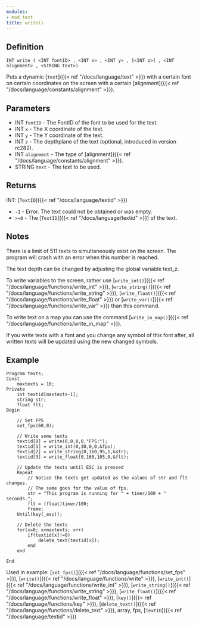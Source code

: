 ```yaml
---
modules:
- mod_text
title: write()
---
```


## Definition

    INT write ( <INT fontID> , <INT x> , <INT y> , [<INT z>] , <INT alignment> , <STRING text>)

Puts a dynamic [`text`]({{< ref "/docs/language/text" >}}) with a certain font on certain coordinates on the screen with a certain [alignment]({{< ref "/docs/language/constants/alignment" >}}).

## Parameters

- INT `fontID` - The FontID of the font to be used for the text.
- INT `x` - The X coordinate of the text.
- INT `y` - The Y coordinate of the text.
- INT `z` - The depthplane of the text (optional, introduced in version rc282).
- INT `alignment` - The type of [alignment]({{< ref "/docs/language/constants/alignment" >}}).
- STRING `text` - The text to be used.

## Returns

INT: [`TextID`]({{< ref "/docs/language/textid" >}})

- `-1`  - Error. The text could not be obtained or was empty.
- `>=0` - The [`TextID`]({{< ref "/docs/language/textid" >}}) of the text.

## Notes

There is a limit of 511 texts to simultaneously exist on the screen. The program will crash with an error when this number is reached.

The text depth can be changed by adjusting the global variable text_z.

To write variables to the screen, rather use [`write_int()`]({{< ref "/docs/language/functions/write_int" >}}), [`write_string()`]({{< ref "/docs/language/functions/write_string" >}}), [`write_float()`]({{< ref "/docs/language/functions/write_float" >}}) or [`write_var()`]({{< ref "/docs/language/functions/write_var" >}}) than this command.

To write text on a map you can use the command [`write_in_map()`]({{< ref "/docs/language/functions/write_in_map" >}}).

If you write texts with a font and you change any symbol of this font after, all written texts will be updated using the new changed symbols.

## Example

```
Program texts;
Const
    maxtexts = 10;
Private
    int textid[maxtexts-1];
    string str;
    float flt;
Begin

    // Set FPS
    set_fps(60,0);

    // Write some texts
    textid[0] = write(0,0,0,0,"FPS:");
    textid[1] = write_int(0,30,0,0,&fps);
    textid[2] = write_string(0,160,95,1,&str);
    textid[3] = write_float(0,160,105,0,&flt);

    // Update the texts until ESC is pressed
    Repeat
        // Notice the texts get updated as the values of str and flt changes.
        // The same goes for the value of fps.
        str = "This program is running for " + timer/100 + " seconds.";
        flt = (float)timer/100;
        frame;
    Until(key(_esc));

    // Delete the texts
    for(x=0; x<maxtexts; x++)
        if(textid[x]!=0)
            delete_text(textid[x]);
        end
    end

End
```

Used in example: [`set_fps()`]({{< ref "/docs/language/functions/set_fps" >}}), [`write()`]({{< ref "/docs/language/functions/write" >}}), [`write_int()`]({{< ref "/docs/language/functions/write_int" >}}), [`write_string()`]({{< ref "/docs/language/functions/write_string" >}}), [`write_float()`]({{< ref "/docs/language/functions/write_float" >}}), [`key()`]({{< ref "/docs/language/functions/key" >}}), [`delete_text()`]({{< ref "/docs/language/functions/delete_text" >}}), array, fps, [`TextID`]({{< ref "/docs/language/textid" >}})
